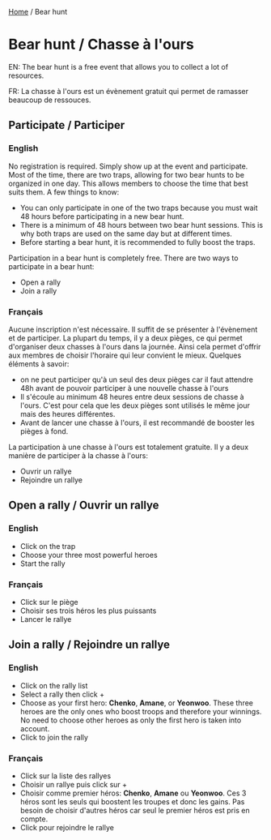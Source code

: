 [Home](Home) / Bear hunt

# Bear hunt / Chasse à l'ours

EN: The bear hunt is a free event that allows you to collect a lot of resources.

FR: La chasse à l'ours est un évènement gratuit qui permet de ramasser beaucoup de ressouces.

## Participate / Participer

### English
No registration is required. Simply show up at the event and participate. Most of the time, there are two traps, allowing for two bear hunts to be organized in one day. This allows members to choose the time that best suits them. A few things to know:
* You can only participate in one of the two traps because you must wait 48 hours before participating in a new bear hunt.
* There is a minimum of 48 hours between two bear hunt sessions. This is why both traps are used on the same day but at different times.
* Before starting a bear hunt, it is recommended to fully boost the traps.

Participation in a bear hunt is completely free. There are two ways to participate in a bear hunt:
* Open a rally
* Join a rally

### Français
Aucune inscription n'est nécessaire. Il suffit de se présenter à l'évènement et de participer. La plupart du temps, il y a deux pièges, ce qui permet d'organiser deux chasses à l'ours dans la journée. Ainsi cela permet d'offrir aux membres de choisir l'horaire qui leur convient le mieux. Quelques éléments à savoir:
* on ne peut participer qu'à un seul des deux pièges car il faut attendre 48h avant de pouvoir participer à une nouvelle chasse à l'ours
* Il s'écoule au minimum 48 heures entre deux sessions de chasse à l'ours. C'est pour cela que les deux pièges sont utilisés le même jour mais des heures différentes.
* Avant de lancer une chasse à l'ours, il est recommandé de booster les pièges à fond.

La participation à une chasse à l'ours est totalement gratuite. Il y a deux manière de participer à la chasse à l'ours:
* Ouvrir un rallye
* Rejoindre un rallye

## Open a rally / Ouvrir un rallye

### English
* Click on the trap
* Choose your three most powerful heroes
* Start the rally

### Français
* Click sur le piège
* Choisir ses trois héros les plus puissants
* Lancer le rallye

## Join a rally / Rejoindre un rallye

### English
* Click on the rally list
* Select a rally then click +
* Choose as your first hero: **Chenko**, **Amane**, or **Yeonwoo**. These three heroes are the only ones who boost troops and therefore your winnings. No need to choose other heroes as only the first hero is taken into account.
* Click to join the rally
  
### Français
* Click sur la liste des rallyes
* Choisir un rallye puis click sur +
* Choisir comme premier héros: **Chenko**, **Amane** ou **Yeonwoo**. Ces 3 héros sont les seuls qui boostent les troupes et donc les gains. Pas besoin de choisir d'autres héros car seul le premier héros est pris en compte.
* Click pour rejoindre le rallye

  
